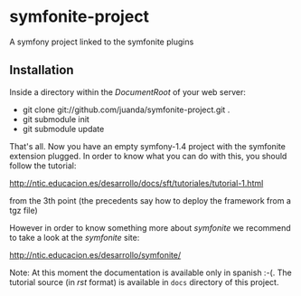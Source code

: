 symfonite-project
=================

A symfony project linked to the symfonite plugins

Installation
------------

Inside a directory within the *DocumentRoot* of your web server:

* git clone git://github.com/juanda/symfonite-project.git .
* git submodule init
* git submodule update

That's all. Now you have an empty symfony-1.4 project with the symfonite extension
plugged. In order to know what you can do with this, you should follow the tutorial:

http://ntic.educacion.es/desarrollo/docs/sft/tutoriales/tutorial-1.html

from the 3th point (the precedents say how to deploy the framework from a tgz file)

However in order to know something more about *symfonite* we recommend to take a look at
the *symfonite* site:

http://ntic.educacion.es/desarrollo/symfonite/

Note: At this moment the documentation is available only in spanish :-(.
The tutorial source (in *rst* format) is available in ``docs`` directory
of this project.


